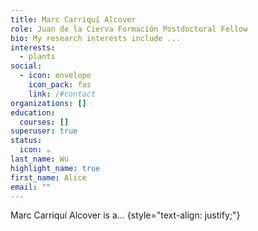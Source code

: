```yaml
---
title: Marc Carriquí Alcover
role: Juan de la Cierva Formación Postdoctoral Fellow
bio: My research interests include ...
interests:
  - plants
social:
  - icon: envelope
    icon_pack: fas
    link: /#contact
organizations: []
education:
  courses: []
superuser: true
status:
  icon: ☕️
last_name: Wu
highlight_name: true
first_name: Alice
email: ""
---
```

Marc Carriquí Alcover is a...
{style="text-align: justify;"}